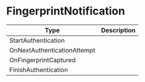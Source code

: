 # FingerprintNotification

| Type | Description |
| ------ | ----------- |
| StartAuthentication |   |
| OnNextAuthenticationAttempt  |   |
| OnFingerprintCaptured  |   |
| FinishAuthentication  |   |
